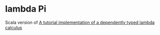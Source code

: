# lambda Pi

Scala version of [A tutorial implementation of a dependently typed lambda calculus](https://www.andres-loeh.de/LambdaPi/LambdaPi.pdf)
